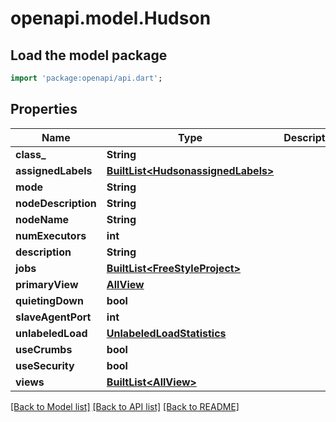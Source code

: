 # openapi.model.Hudson

## Load the model package
```dart
import 'package:openapi/api.dart';
```

## Properties
Name | Type | Description | Notes
------------ | ------------- | ------------- | -------------
**class_** | **String** |  | [optional] 
**assignedLabels** | [**BuiltList&lt;HudsonassignedLabels&gt;**](HudsonassignedLabels.md) |  | [optional] 
**mode** | **String** |  | [optional] 
**nodeDescription** | **String** |  | [optional] 
**nodeName** | **String** |  | [optional] 
**numExecutors** | **int** |  | [optional] 
**description** | **String** |  | [optional] 
**jobs** | [**BuiltList&lt;FreeStyleProject&gt;**](FreeStyleProject.md) |  | [optional] 
**primaryView** | [**AllView**](AllView.md) |  | [optional] 
**quietingDown** | **bool** |  | [optional] 
**slaveAgentPort** | **int** |  | [optional] 
**unlabeledLoad** | [**UnlabeledLoadStatistics**](UnlabeledLoadStatistics.md) |  | [optional] 
**useCrumbs** | **bool** |  | [optional] 
**useSecurity** | **bool** |  | [optional] 
**views** | [**BuiltList&lt;AllView&gt;**](AllView.md) |  | [optional] 

[[Back to Model list]](../README.md#documentation-for-models) [[Back to API list]](../README.md#documentation-for-api-endpoints) [[Back to README]](../README.md)


